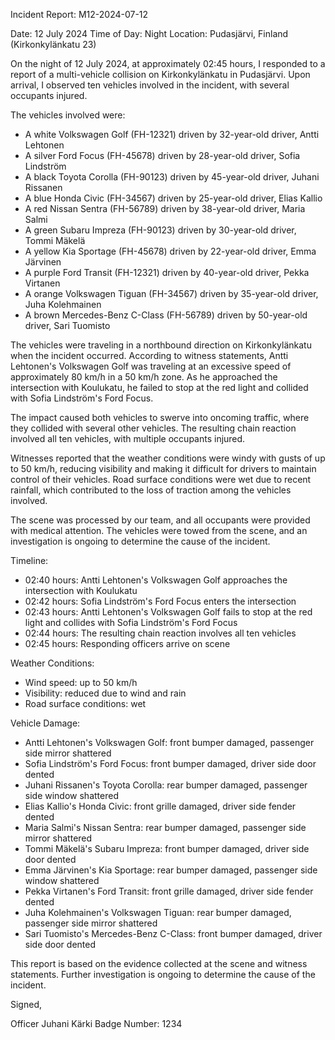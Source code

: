 Incident Report: M12-2024-07-12

Date: 12 July 2024
Time of Day: Night
Location: Pudasjärvi, Finland (Kirkonkylänkatu 23)

On the night of 12 July 2024, at approximately 02:45 hours, I responded to a report of a multi-vehicle collision on Kirkonkylänkatu in Pudasjärvi. Upon arrival, I observed ten vehicles involved in the incident, with several occupants injured.

The vehicles involved were:

* A white Volkswagen Golf (FH-12321) driven by 32-year-old driver, Antti Lehtonen
* A silver Ford Focus (FH-45678) driven by 28-year-old driver, Sofia Lindström
* A black Toyota Corolla (FH-90123) driven by 45-year-old driver, Juhani Rissanen
* A blue Honda Civic (FH-34567) driven by 25-year-old driver, Elias Kallio
* A red Nissan Sentra (FH-56789) driven by 38-year-old driver, Maria Salmi
* A green Subaru Impreza (FH-90123) driven by 30-year-old driver, Tommi Mäkelä
* A yellow Kia Sportage (FH-45678) driven by 22-year-old driver, Emma Järvinen
* A purple Ford Transit (FH-12321) driven by 40-year-old driver, Pekka Virtanen
* A orange Volkswagen Tiguan (FH-34567) driven by 35-year-old driver, Juha Kolehmainen
* A brown Mercedes-Benz C-Class (FH-56789) driven by 50-year-old driver, Sari Tuomisto

The vehicles were traveling in a northbound direction on Kirkonkylänkatu when the incident occurred. According to witness statements, Antti Lehtonen's Volkswagen Golf was traveling at an excessive speed of approximately 80 km/h in a 50 km/h zone. As he approached the intersection with Koulukatu, he failed to stop at the red light and collided with Sofia Lindström's Ford Focus.

The impact caused both vehicles to swerve into oncoming traffic, where they collided with several other vehicles. The resulting chain reaction involved all ten vehicles, with multiple occupants injured.

Witnesses reported that the weather conditions were windy with gusts of up to 50 km/h, reducing visibility and making it difficult for drivers to maintain control of their vehicles. Road surface conditions were wet due to recent rainfall, which contributed to the loss of traction among the vehicles involved.

The scene was processed by our team, and all occupants were provided with medical attention. The vehicles were towed from the scene, and an investigation is ongoing to determine the cause of the incident.

Timeline:

* 02:40 hours: Antti Lehtonen's Volkswagen Golf approaches the intersection with Koulukatu
* 02:42 hours: Sofia Lindström's Ford Focus enters the intersection
* 02:43 hours: Antti Lehtonen's Volkswagen Golf fails to stop at the red light and collides with Sofia Lindström's Ford Focus
* 02:44 hours: The resulting chain reaction involves all ten vehicles
* 02:45 hours: Responding officers arrive on scene

Weather Conditions:

* Wind speed: up to 50 km/h
* Visibility: reduced due to wind and rain
* Road surface conditions: wet

Vehicle Damage:

* Antti Lehtonen's Volkswagen Golf: front bumper damaged, passenger side mirror shattered
* Sofia Lindström's Ford Focus: front bumper damaged, driver side door dented
* Juhani Rissanen's Toyota Corolla: rear bumper damaged, passenger side window shattered
* Elias Kallio's Honda Civic: front grille damaged, driver side fender dented
* Maria Salmi's Nissan Sentra: rear bumper damaged, passenger side mirror shattered
* Tommi Mäkelä's Subaru Impreza: front bumper damaged, driver side door dented
* Emma Järvinen's Kia Sportage: rear bumper damaged, passenger side window shattered
* Pekka Virtanen's Ford Transit: front grille damaged, driver side fender dented
* Juha Kolehmainen's Volkswagen Tiguan: rear bumper damaged, passenger side mirror shattered
* Sari Tuomisto's Mercedes-Benz C-Class: front bumper damaged, driver side door dented

This report is based on the evidence collected at the scene and witness statements. Further investigation is ongoing to determine the cause of the incident.

Signed,

Officer Juhani Kärki
Badge Number: 1234